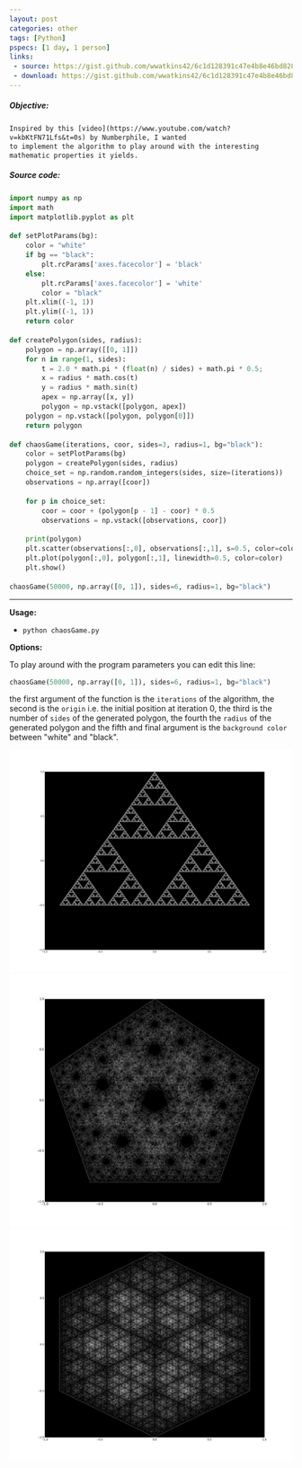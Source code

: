 ```yaml
---
layout: post
categories: other
tags: [Python]
pspecs: [1 day, 1 person]
links:
 - source: https://gist.github.com/wwatkins42/6c1d128391c47e4b8e46bd828f8a086c
 - download: https://gist.github.com/wwatkins42/6c1d128391c47e4b8e46bd828f8a086c/archive/38ab364229e9dba0643a4b1a2c4b96339ceef08c.zip
---
```


##### Objective:
```
Inspired by this [video](https://www.youtube.com/watch?v=kbKtFN71Lfs&t=0s) by Numberphile, I wanted
to implement the algorithm to play around with the interesting mathematic properties it yields.
```
##### Source code:
``` python
import numpy as np
import math
import matplotlib.pyplot as plt

def setPlotParams(bg):
    color = "white"
    if bg == "black":
        plt.rcParams['axes.facecolor'] = 'black'
    else:
        plt.rcParams['axes.facecolor'] = 'white'
        color = "black"
    plt.xlim((-1, 1))
    plt.ylim((-1, 1))
    return color

def createPolygon(sides, radius):
    polygon = np.array([[0, 1]])
    for n in range(1, sides):
        t = 2.0 * math.pi * (float(n) / sides) + math.pi * 0.5;
        x = radius * math.cos(t)
        y = radius * math.sin(t)
        apex = np.array([x, y])
        polygon = np.vstack([polygon, apex])
    polygon = np.vstack([polygon, polygon[0]])
    return polygon

def chaosGame(iterations, coor, sides=3, radius=1, bg="black"):
    color = setPlotParams(bg)
    polygon = createPolygon(sides, radius)
    choice_set = np.random.random_integers(sides, size=(iterations))
    observations = np.array([coor])

    for p in choice_set:
        coor = coor + (polygon[p - 1] - coor) * 0.5
        observations = np.vstack([observations, coor])

    print(polygon)
    plt.scatter(observations[:,0], observations[:,1], s=0.5, color=color, alpha=0.33)
    plt.plot(polygon[:,0], polygon[:,1], linewidth=0.5, color=color)
    plt.show()

chaosGame(50000, np.array([0, 1]), sides=6, radius=1, bg="black")
```
---
**Usage:**
* `python chaosGame.py`

**Options:**

To play around with the program parameters you can edit this line:
``` python
chaosGame(50000, np.array([0, 1]), sides=6, radius=1, bg="black")
```
the first argument of the function is the `iterations` of the algorithm,
the second is the `origin` i.e. the initial position at iteration 0, the third
is the number of `sides` of the generated polygon, the fourth the `radius` of
the generated polygon and the fifth and final argument is the `background color`
between "white" and "black".


![](https://raw.githubusercontent.com/wwatkins42/wwatkins42.github.io/master/images/poly_3.png)
![](https://raw.githubusercontent.com/wwatkins42/wwatkins42.github.io/master/images/poly_5.png)
![](https://raw.githubusercontent.com/wwatkins42/wwatkins42.github.io/master/images/poly_6.png)

